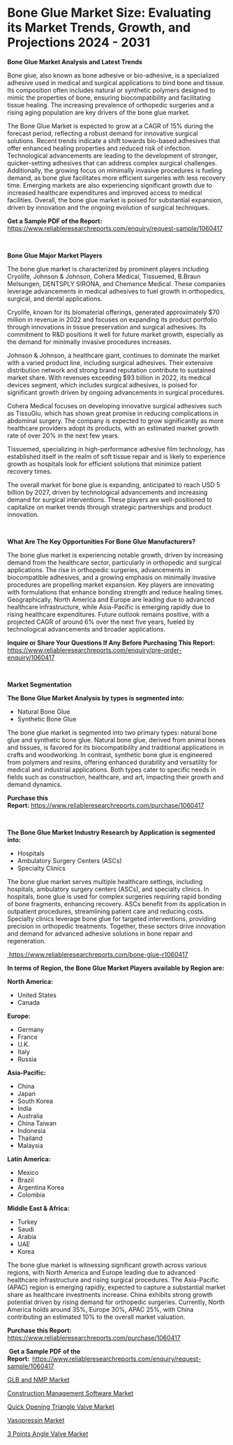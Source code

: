 <p><h1>Bone Glue Market Size: Evaluating its Market Trends, Growth, and Projections 2024 - 2031</h1></p><p><strong>Bone Glue Market Analysis and Latest Trends</strong></p>
<p><p>Bone glue, also known as bone adhesive or bio-adhesive, is a specialized adhesive used in medical and surgical applications to bind bone and tissue. Its composition often includes natural or synthetic polymers designed to mimic the properties of bone, ensuring biocompatibility and facilitating tissue healing. The increasing prevalence of orthopedic surgeries and a rising aging population are key drivers of the bone glue market.</p><p>The Bone Glue Market is expected to grow at a CAGR of 15% during the forecast period, reflecting a robust demand for innovative surgical solutions. Recent trends indicate a shift towards bio-based adhesives that offer enhanced healing properties and reduced risk of infection. Technological advancements are leading to the development of stronger, quicker-setting adhesives that can address complex surgical challenges. Additionally, the growing focus on minimally invasive procedures is fueling demand, as bone glue facilitates more efficient surgeries with less recovery time. Emerging markets are also experiencing significant growth due to increased healthcare expenditures and improved access to medical facilities. Overall, the bone glue market is poised for substantial expansion, driven by innovation and the ongoing evolution of surgical techniques.</p></p>
<p><strong>Get a Sample PDF of the Report:&nbsp;</strong> <a href="https://www.reliableresearchreports.com/enquiry/request-sample/1060417?utm_campaign=1399&utm_medium=2&utm_source=Github&utm_content=ia&utm_term=02102024&utm_id=bone-glue">https://www.reliableresearchreports.com/enquiry/request-sample/1060417</a></p>
<p>&nbsp;</p>
<p><strong>Bone Glue Major Market Players</strong></p>
<p><p>The bone glue market is characterized by prominent players including Cryolife, Johnson & Johnson, Cohera Medical, Tissuemed, B.Braun Melsungen, DENTSPLY SIRONA, and Chemence Medical. These companies leverage advancements in medical adhesives to fuel growth in orthopedics, surgical, and dental applications.</p><p>Cryolife, known for its biomaterial offerings, generated approximately $70 million in revenue in 2022 and focuses on expanding its product portfolio through innovations in tissue preservation and surgical adhesives. Its commitment to R&D positions it well for future market growth, especially as the demand for minimally invasive procedures increases.</p><p>Johnson & Johnson, a healthcare giant, continues to dominate the market with a varied product line, including surgical adhesives. Their extensive distribution network and strong brand reputation contribute to sustained market share. With revenues exceeding $93 billion in 2022, its medical devices segment, which includes surgical adhesives, is poised for significant growth driven by ongoing advancements in surgical procedures.</p><p>Cohera Medical focuses on developing innovative surgical adhesives such as TissuGlu, which has shown great promise in reducing complications in abdominal surgery. The company is expected to grow significantly as more healthcare providers adopt its products, with an estimated market growth rate of over 20% in the next few years.</p><p>Tissuemed, specializing in high-performance adhesive film technology, has established itself in the realm of soft tissue repair and is likely to experience growth as hospitals look for efficient solutions that minimize patient recovery times. </p><p>The overall market for bone glue is expanding, anticipated to reach USD 5 billion by 2027, driven by technological advancements and increasing demand for surgical interventions. These players are well-positioned to capitalize on market trends through strategic partnerships and product innovation.</p></p>
<p>&nbsp;</p>
<p><strong>What Are The Key Opportunities For Bone Glue Manufacturers?</strong></p>
<p><p>The bone glue market is experiencing notable growth, driven by increasing demand from the healthcare sector, particularly in orthopedic and surgical applications. The rise in orthopedic surgeries, advancements in biocompatible adhesives, and a growing emphasis on minimally invasive procedures are propelling market expansion. Key players are innovating with formulations that enhance bonding strength and reduce healing times. Geographically, North America and Europe are leading due to advanced healthcare infrastructure, while Asia-Pacific is emerging rapidly due to rising healthcare expenditures. Future outlook remains positive, with a projected CAGR of around 6% over the next five years, fueled by technological advancements and broader applications.</p></p>
<p><strong>Inquire or Share Your Questions If Any Before Purchasing This Report:</strong> <a href="https://www.reliableresearchreports.com/enquiry/pre-order-enquiry/1060417?utm_campaign=1399&utm_medium=2&utm_source=Github&utm_content=ia&utm_term=02102024&utm_id=bone-glue">https://www.reliableresearchreports.com/enquiry/pre-order-enquiry/1060417</a></p>
<p>&nbsp;</p>
<p><strong>Market Segmentation</strong></p>
<p><strong>The Bone Glue Market Analysis by types is segmented into:</strong></p>
<p><ul><li>Natural Bone Glue</li><li>Synthetic Bone Glue</li></ul></p>
<p><p>The bone glue market is segmented into two primary types: natural bone glue and synthetic bone glue. Natural bone glue, derived from animal bones and tissues, is favored for its biocompatibility and traditional applications in crafts and woodworking. In contrast, synthetic bone glue is engineered from polymers and resins, offering enhanced durability and versatility for medical and industrial applications. Both types cater to specific needs in fields such as construction, healthcare, and art, impacting their growth and demand dynamics.</p></p>
<p><strong>Purchase this Report:&nbsp;</strong><a href="https://www.reliableresearchreports.com/purchase/1060417?utm_campaign=1399&utm_medium=2&utm_source=Github&utm_content=ia&utm_term=02102024&utm_id=bone-glue">https://www.reliableresearchreports.com/purchase/1060417</a></p>
<p>&nbsp;</p>
<p><strong>The Bone Glue Market Industry Research by Application is segmented into:</strong></p>
<p><ul><li>Hospitals</li><li>Ambulatory Surgery Centers (ASCs)</li><li>Specialty Clinics</li></ul></p>
<p><p>The bone glue market serves multiple healthcare settings, including hospitals, ambulatory surgery centers (ASCs), and specialty clinics. In hospitals, bone glue is used for complex surgeries requiring rapid bonding of bone fragments, enhancing recovery. ASCs benefit from its application in outpatient procedures, streamlining patient care and reducing costs. Specialty clinics leverage bone glue for targeted interventions, providing precision in orthopedic treatments. Together, these sectors drive innovation and demand for advanced adhesive solutions in bone repair and regeneration.</p></p>
<p><a href="https://www.reliableresearchreports.com/bone-glue-r1060417?utm_campaign=1399&utm_medium=2&utm_source=Github&utm_content=ia&utm_term=02102024&utm_id=bone-glue">&nbsp;https://www.reliableresearchreports.com/bone-glue-r1060417</a></p>
<p><strong>In terms of Region, the Bone Glue Market Players available by Region are:</strong></p>
<p>
    <p> <strong> North America: </strong>
        <ul>
            <li>United States</li>
            <li>Canada</li>
        </ul>
        </p> 
    <p> <strong> Europe: </strong>
        <ul>
            <li>Germany</li>
            <li>France</li>
            <li>U.K.</li>
            <li>Italy</li>
            <li>Russia</li>
        </ul>
        </p> 
    <p> <strong> Asia-Pacific: </strong>
        <ul>
            <li>China</li>
            <li>Japan</li>
            <li>South Korea</li>
            <li>India</li>
            <li>Australia</li>
            <li>China Taiwan</li>
            <li>Indonesia</li>
            <li>Thailand</li>
            <li>Malaysia</li>
        </ul>
        </p> 
    <p> <strong> Latin America: </strong>
        <ul>
            <li>Mexico</li>
            <li>Brazil</li>
            <li>Argentina Korea</li>
            <li>Colombia</li>
        </ul>
        </p> 
    <p> <strong> Middle East & Africa: </strong>
        <ul>
            <li>Turkey</li>
            <li>Saudi</li>
            <li>Arabia</li>
            <li>UAE</li>
            <li>Korea</li>
        </ul>
    </p>
    </p>
<p><p>The bone glue market is witnessing significant growth across various regions, with North America and Europe leading due to advanced healthcare infrastructure and rising surgical procedures. The Asia-Pacific (APAC) region is emerging rapidly, expected to capture a substantial market share as healthcare investments increase. China exhibits strong growth potential driven by rising demand for orthopedic surgeries. Currently, North America holds around 35%, Europe 30%, APAC 25%, with China contributing an estimated 10% to the overall market valuation.</p></p>
<p><strong>Purchase this Report: </strong><a href="https://www.reliableresearchreports.com/purchase/1060417?utm_campaign=1399&utm_medium=2&utm_source=Github&utm_content=ia&utm_term=02102024&utm_id=bone-glue">https://www.reliableresearchreports.com/purchase/1060417</a></p>
<p>&nbsp;<strong>Get a Sample PDF of the Report:&nbsp;&nbsp;</strong><a href="https://www.reliableresearchreports.com/enquiry/request-sample/1060417?utm_campaign=1399&utm_medium=2&utm_source=Github&utm_content=ia&utm_term=02102024&utm_id=bone-glue">https://www.reliableresearchreports.com/enquiry/request-sample/1060417</a></p>
<p><strong></strong></p>
<p><p><a href="https://github.com/olyy49keyt/Market-Research-Report-List-1/blob/main/glb-and-nmp-market.md?utm_campaign=1399&utm_medium=2&utm_source=Github&utm_content=ia&utm_term=02102024&utm_id=bone-glue">GLB and NMP Market</a></p><p><a href="https://www.linkedin.com/pulse/construction-management-software-industry-sector-new-technologies-g539f?trackingId=6BErRlfuRO6VxExrZoEwEA%3D%3D&utm_campaign=1399&utm_medium=2&utm_source=Github&utm_content=ia&utm_term=02102024&utm_id=bone-glue">Construction Management Software Market</a></p><p><a href="https://issuu.com/reportprime-2/docs/quick-opening-triangle-valve-market_7110a3ec0feb7a?utm_campaign=1399&utm_medium=2&utm_source=Github&utm_content=ia&utm_term=02102024&utm_id=bone-glue">Quick Opening Triangle Valve Market</a></p><p><a href="https://www.linkedin.com/pulse/vasopressin-market-growth-segmentation-regional-analysis-global-jpzjf?trackingId=%2Bc6fZxQqTt%2Bo9AiuBjKUvw%3D%3D&utm_campaign=1399&utm_medium=2&utm_source=Github&utm_content=ia&utm_term=02102024&utm_id=bone-glue">Vasopressin Market</a></p><p><a href="https://issuu.com/reportprime-2/docs/3-points-angle-valve-market-size-20_fa475efbfbeef6?utm_campaign=1399&utm_medium=2&utm_source=Github&utm_content=ia&utm_term=02102024&utm_id=bone-glue">3 Points Angle Valve Market</a></p></p>